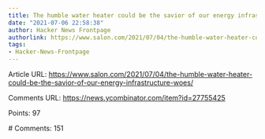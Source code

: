 ```yaml
---
title: The humble water heater could be the savior of our energy infrastructure woes
date: "2021-07-06 22:58:38"
author: Hacker News Frontpage
authorlink: https://www.salon.com/2021/07/04/the-humble-water-heater-could-be-the-savior-of-our-energy-infrastructure-woes/
tags:
- Hacker-News-Frontpage
---
```


<p>Article URL: <a href="https://www.salon.com/2021/07/04/the-humble-water-heater-could-be-the-savior-of-our-energy-infrastructure-woes/">https://www.salon.com/2021/07/04/the-humble-water-heater-could-be-the-savior-of-our-energy-infrastructure-woes/</a></p>
<p>Comments URL: <a href="https://news.ycombinator.com/item?id=27755425">https://news.ycombinator.com/item?id=27755425</a></p>
<p>Points: 97</p>
<p># Comments: 151</p>
